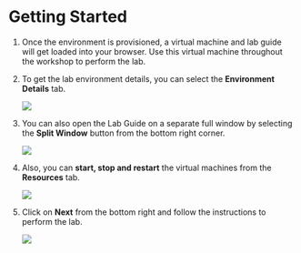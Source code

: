 # Getting Started

1. Once the environment is provisioned, a virtual machine and lab guide will get loaded into your browser. Use this virtual machine throughout the workshop to perform the lab.

1. To get the lab environment details, you can select the **Environment Details** tab.

    ![](../media/Instr1.png)

1. You can also open the Lab Guide on a separate full window by selecting the **Split Window** button from the bottom right corner.

    ![](../media/Instr2.png)    

1. Also, you can **start, stop and restart** the virtual machines from the **Resources** tab.

    ![](../media/Inst3.png)

1. Click on **Next** from the bottom right and follow the instructions to perform the lab.

    ![](../media/Instr4.png)   

